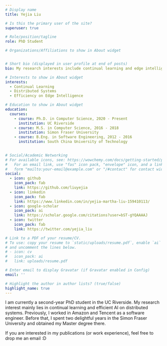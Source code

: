 ```yaml
---
# Display name
title: Yejia Liu

# Is this the primary user of the site?
superuser: true

# Role/position/tagline
role: PhD Student

# Organizations/Affiliations to show in About widget


# Short bio (displayed in user profile at end of posts)
bio: My research interests include continual learning and edge intelligence.

# Interests to show in About widget
interests:
  - Continual Learning
  - Distributed Systems
  - Efficiency on Edge Intelligence

# Education to show in About widget
education:
  courses:
    - course: Ph.D. in Computer Science, 2020 - Present
      institution: UC Riverside
    - course: M.S. in Computer Science, 2016 - 2018
      institution: Simon Fraser University
    - course: B.Eng. in Software Engineering, 2012 - 2016
      institution: South China University of Technology
     

# Social/Academic Networking
# For available icons, see: https://wowchemy.com/docs/getting-started/page-builder/#icons
#   For an email link, use "fas" icon pack, "envelope" icon, and a link in the
#   form "mailto:your-email@example.com" or "/#contact" for contact widget.
social:
  - icon: github
    icon_pack: fab
    link: https://github.com/liuyejia
  - icon: linkedin
    icon_pack: fab
    link: https://www.linkedin.com/in/yejia-martha-liu-159410113/
  - icon: google-scholar
    icon_pack: ai
    link: https://scholar.google.com/citations?user=bST-gYQAAAAJ
  - icon: twitter
    icon_pack: fab
    link: https://twitter.com/yejia_liu

# Link to a PDF of your resume/CV.
# To use: copy your resume to `static/uploads/resume.pdf`, enable `ai` icons in `params.toml`,
# and uncomment the lines below.
# - icon: cv
#   icon_pack: ai
#   link: uploads/resume.pdf

# Enter email to display Gravatar (if Gravatar enabled in Config)
email: ''

# Highlight the author in author lists? (true/false)
highlight_name: true
---
```


I am currently a second-year PhD student in the UC Riverside. My research interest mainly lies in continual learning and efficient AI on distributed systems. Previously, I worked 
in Amazon and Tencent as a software engineer. Before that, I spent two delightful years in the Simon Fraser University and obtained my Master degree there. 

If you are interested in my publications (or work experience), feel free to drop me an email :D

